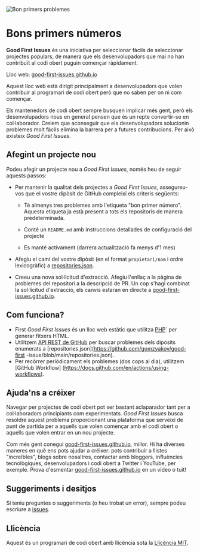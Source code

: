 ![Bon primers problemes](../assets/github/social-preview.png)

# Bons primers números

**Good First Issues** és una iniciativa per seleccionar fàcils de seleccionar projectes populars, de manera que els desenvolupadors que mai no han contribuït al codi obert puguin començar ràpidament.

Lloc web: [good-first-issues.github.io](https://good-first-issues.github.io)

Aquest lloc web està dirigit principalment a desenvolupadors que volen contribuir al programari de codi obert però que no saben per on ni com començar.

Els mantenedors de codi obert sempre busquen implicar més gent, però els desenvolupadors nous en general pensen que és un repte convertir-se en col·laborador. Creiem que aconseguir que els desenvolupadors solucionin problemes molt fàcils elimina la barrera per a futures contribucions. Per això existeix *Good First Issues*.

## Afegint un projecte nou

Podeu afegir un projecte nou a *Good First Issues*, només heu de seguir aquests passos:

- Per mantenir la qualitat dels projectes a *Good First Issues*, assegureu-vos que el vostre dipòsit de GitHub compleixi els criteris següents:

     - Té almenys tres problemes amb l'etiqueta "bon primer número". Aquesta etiqueta ja està present a tots els repositoris de manera predeterminada.

     - Conté un `README.md` amb instruccions detallades de configuració del projecte

     - Es manté activament (darrera actualització fa menys d'1 mes)

- Afegiu el camí del vostre dipòsit (en el format `propietari/nom` i ordre lexicogràfic) a [repositories.json](https://github.com/gomzyakov/good-first-issue/blob/main/repositories.json).

- Creeu una nova sol·licitud d'extracció. Afegiu l'enllaç a la pàgina de problemes del repositori a la descripció de PR. Un cop s'hagi combinat la sol·licitud d'extracció, els canvis estaran en directe a [good-first-issues.github.io](https://good-first-issues.github.io).

## Com funciona?

- First *Good First Issues* és un lloc web estàtic que utilitza [PHP](https://www.php.net)` per generar fitxers HTML.
- Utilitzem [API REST de GitHub](https://docs.github.com/en/rest) per buscar problemes dels dipòsits enumerats a [repositories.json](https://github.com/gomzyakov/good-first -issue/blob/main/repositories.json).
- Per recórrer periòdicament els problemes (dos cops al dia), utilitzem [GitHub Workflow] (https://docs.github.com/en/actions/using-workflows).

## Ajuda'ns a créixer

Navegar per projectes de codi obert pot ser bastant aclaparador tant per a col·laboradors principiants com experimentats. *Good First Issues* busca resoldre aquest problema proporcionant una plataforma que serveixi de punt de partida per a aquells que volen començar amb el codi obert o aquells que volen entrar en un nou projecte.

Com més gent conegui [good-first-issues.github.io](https://good-first-issues.github.io), millor. Hi ha diverses maneres en què ens pots ajudar a créixer: pots contribuir a llistes "increïbles", blogs sobre nosaltres, contactar amb bloggers, influències tecnològiques, desenvolupadors i codi obert a Twitter i YouTube, per exemple. Prova d'esmentar [good-first-issues.github.io](https://good-first-issues.github.io) en un vídeo o tuit!

## Suggeriments i desitjos

Si teniu preguntes o suggeriments (o heu trobat un error), sempre podeu escriure a [issues](https://github.com/good-first-issues/good-first-issues.github.io/issues).

## Llicència

Aquest és un programari de codi obert amb llicència sota la [Llicència MIT](https://github.com/good-first-issues/good-first-issues.github.io/blob/main/LICENSE).